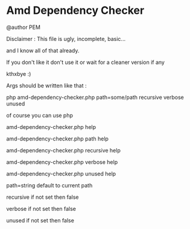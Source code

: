 Amd Dependency Checker
======================

@author PEM

Disclaimer : This file is ugly, incomplete, basic...

and I know all of that already.

If you don't like it don't use it or wait for a cleaner version if any

kthxbye :)


Args should be written like that :

php amd-dependency-checker.php path=some/path recursive verbose unused

of course you can use php 

amd-dependency-checker.php help

amd-dependency-checker.php path help

amd-dependency-checker.php recursive help

amd-dependency-checker.php verbose help

amd-dependency-checker.php unused help


path=string default to current path

recursive if not set then false

verbose if not set then false

unused if not set then false